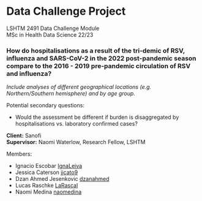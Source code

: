 # Data Challenge Project

LSHTM 2491 Data Challenge Module\
MSc in Health Data Science 22/23

### How do hospitalisations as a result of the tri-demic of RSV, influenza and SARS-CoV-2 in the 2022 post-pandemic season compare to the 2016 - 2019 pre-pandemic circulation of RSV and influenza?

*Include analyses of different geographical locations (e.g. Northern/Southern hemisphere) and by age group.*

Potential secondary questions: 
- Would the assessment be different if burden is disaggregated by hospitalisations vs. laboratory confirmed cases? 

**Client:** Sanofi\
**Supervisor:** Naomi Waterlow, Research Fellow, LSHTM

Members:
- Ignacio Escobar [IgnaLeiva](https://github.com/IgnaLeiva)
- Jessica Caterson [jjcato9](https://github.com/jjcato9)
- Dzan Ahmed Jesenkovic [dzanahmed](https://github.com/dzanahmed)
- Lucas Raschke [LaRascal](https://github.com/LaRascal)
- Naomi Medina [naomedina](https://github.com/naomedina)
